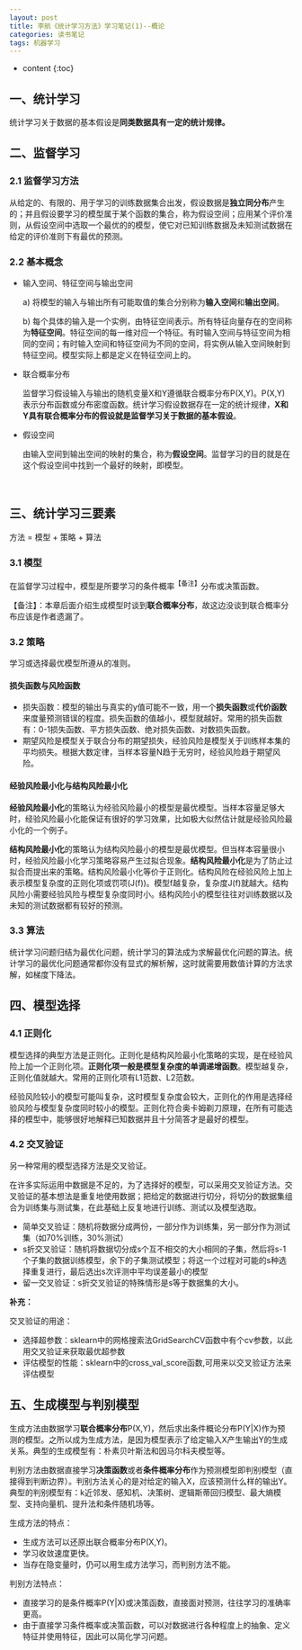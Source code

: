 ```yaml
---
layout: post
title: 李航《统计学习方法》学习笔记(1)--概论
categories: 读书笔记
tags: 机器学习
---
```


* content
{:toc}


## 一、统计学习

统计学习关于数据的基本假设是**同类数据具有一定的统计规律。**



## 二、监督学习

### 2.1 监督学习方法

从给定的、有限的、用于学习的训练数据集合出发，假设数据是**独立同分布**产生的；并且假设要学习的模型属于某个函数的集合，称为假设空间；应用某个评价准则，从假设空间中选取一个最优的的模型，使它对已知训练数据及未知测试数据在给定的评价准则下有最优的预测。

### 2.2 基本概念

- 输入空间、特征空间与输出空间

  a) 将模型的输入与输出所有可能取值的集合分别称为**输入空间**和**输出空间**。

  b) 每个具体的输入是一个实例，由特征空间表示。所有特征向量存在的空间称为**特征空间**。特征空间的每一维对应一个特征。有时输入空间与特征空间为相同的空间；有时输入空间和特征空间为不同的空间，将实例从输入空间映射到特征空间。模型实际上都是定义在特征空间上的。

- 联合概率分布

  监督学习假设输入与输出的随机变量X和Y遵循联合概率分布P(X,Y)。P(X,Y)表示分布函数或分布密度函数。统计学习假设数据存在一定的统计规律，**X和Y具有联合概率分布的假设就是监督学习关于数据的基本假设**。

- 假设空间

  由输入空间到输出空间的映射的集合，称为**假设空间**。监督学习的目的就是在这个假设空间中找到一个最好的映射，即模型。

  ​



## 三、统计学习三要素

方法 = 模型 + 策略 + 算法

### 3.1 模型

在监督学习过程中，模型是所要学习的条件概率<sup>【备注】</sup>分布或决策函数。

【备注】：本章后面介绍生成模型时谈到**联合概率分布**，故这边没谈到联合概率分布应该是作者遗漏了。

### 3.2 策略

学习或选择最优模型所遵从的准则。

#### 损失函数与风险函数

- 损失函数：模型的输出与真实的y值可能不一致，用一个**损失函数**或**代价函数**来度量预测错误的程度。损失函数的值越小，模型就越好。常用的损失函数有：0-1损失函数、平方损失函数、绝对损失函数、对数损失函数。
- 期望风险是模型关于联合分布的期望损失，经验风险是模型关于训练样本集的平均损失。根据大数定律，当样本容量N趋于无穷时，经验风险趋于期望风险。

#### 经验风险最小化与结构风险最小化

**经验风险最小化**的策略认为经验风险最小的模型是最优模型。当样本容量足够大时，经验风险最小化能保证有很好的学习效果，比如极大似然估计就是经验风险最小化的一个例子。

**结构风险最小化**的策略认为结构风险最小的模型是最优模型。但当样本容量很小时，经验风险最小化学习策略容易产生过拟合现象。**结构风险最小化**是为了防止过拟合而提出来的策略。结构风险最小化等价于正则化。结构风险在经验风险上加上表示模型复杂度的正则化项或罚项(J(f))。模型f越复杂，复杂度J(f)就越大。结构风险小需要经验风险与模型复杂度同时小。结构风险小的模型往往对训练数据以及未知的测试数据都有较好的预测。

### 3.3 算法

统计学习问题归结为最优化问题，统计学习的算法成为求解最优化问题的算法。统计学习的最优化问题通常都你没有显式的解析解，这时就需要用数值计算的方法求解，如梯度下降法。



## 四、模型选择

### 4.1 正则化

模型选择的典型方法是正则化。正则化是结构风险最小化策略的实现，是在经验风险上加一个正则化项。**正则化项一般是模型复杂度的单调递增函数**。模型越复杂，正则化值就越大。常用的正则化项有L1范数、L2范数。

经验风险较小的模型可能叫复杂，这时模型复杂度会较大，正则化的作用是选择经验风险与模型复杂度同时较小的模型。正则化符合奥卡姆剃刀原理，在所有可能选择的模型中，能够很好地解释已知数据并且十分简答才是最好的模型。

### 4.2 交叉验证

另一种常用的模型选择方法是交叉验证。

在许多实际运用中数据是不足的，为了选择好的模型，可以采用交叉验证方法。交叉验证的基本想法是重复地使用数据；把给定的数据进行切分，将切分的数据集组合为训练集与测试集，在此基础上反复地进行训练、测试以及模型选取。

- 简单交叉验证：随机将数据分成两份，一部分作为训练集，另一部分作为测试集（如70%训练，30%测试）
- s折交叉验证：随机将数据切分成s个互不相交的大小相同的子集，然后将s-1个子集的数据训练模型，余下的子集测试模型；将这一个过程对可能的s种选择重复进行，最后选出s次评测中平均误差最小的模型
- 留一交叉验证：s折交叉验证的特殊情形是s等于数据集的大小。


**补充：**

交叉验证的用途：

- 选择超参数：sklearn中的网格搜索法GridSearchCV函数中有个cv参数，以此用交叉验证来获取最优超参数
- 评估模型的性能：sklearn中的cross_val_score函数,可用来以交叉验证方法来评估模型




## 五、生成模型与判别模型

生成方法由数据学习**联合概率分布**P(X,Y)，然后求出条件概论分布P(Y\|X)作为预测的模型。之所以成为生成方法，是因为模型表示了给定输入X产生输出Y的生成关系。典型的生成模型有：朴素贝叶斯法和因马尔科夫模型等。

判别方法由数据直接学习**决策函数**或者**条件概率分布**作为预测模型即判别模型（直接得到判断边界）。判别方法关心的是对给定的输入X，应该预测什么样的输出Y。典型的判别模型有：k近邻发、感知机、决策树、逻辑斯蒂回归模型、最大熵模型、支持向量机、提升法和条件随机场等。

生成方法的特点：

- 生成方法可以还原出联合概率分布P(X,Y)。
- 学习收敛速度更快。
- 当存在隐变量时，仍可以用生成方法学习，而判别方法不能。

判别方法特点：

- 直接学习的是条件概率P(Y\|X)或决策函数，直接面对预测，往往学习的准确率更高。
- 由于直接学习条件概率或决策函数，可以对数据进行各种程度上的抽象、定义特征并使用特征，因此可以简化学习问题。



